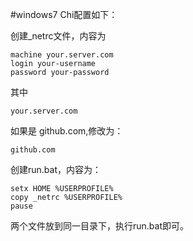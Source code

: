 ﻿#windows7 Chi配置如下：

创建_netrc文件，内容为

	machine your.server.com
	login your-username
	password your-password

其中 

	your.server.com
如果是 github.com,修改为：

	github.com

创建run.bat，内容为：

	setx HOME %USERPROFILE%
	copy _netrc %USERPROFILE%
	pause

两个文件放到同一目录下，执行run.bat即可。